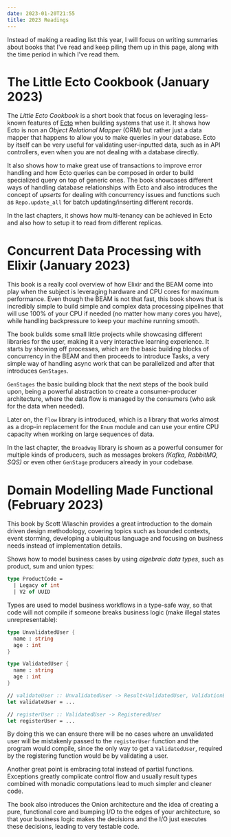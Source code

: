 ```yaml
---
date: 2023-01-20T21:55
title: 2023 Readings
---
```


Instead of making a reading list this year, I will focus on writing summaries
about books that I've read and keep piling them up in this page, along with
the time period in which I've read them.

# The Little Ecto Cookbook (January 2023)

The *Little Ecto Cookbook* is a short book that focus on leveraging less-known
features of [Ecto](https://hexdocs.pm/ecto/Ecto.html) when building systems that
use it. It shows how Ecto is non an *Object Relational Mapper* (ORM) but rather
just a data mapper that happens to allow you to make queries in your database.
Ecto by itself can be very useful for validating user-inputted data, such as in
API controllers, even when you are not dealing with a database directly. 

It also shows how to make great use of transactions to improve error handling
and how Ecto queries can be composed in order to build specialized query on top
of generic ones. The book showcases different ways of handling database
relationships with Ecto and also introduces the concept of *upserts* for dealing
with concurrency issues and functions such as `Repo.update_all` for batch
updating/inserting different records. 

In the last chapters, it shows how multi-tenancy can be achieved in Ecto and
also how to setup it to read from different replicas.

# Concurrent Data Processing with Elixir (January 2023)

This book is a really cool overview of how Elixir and the BEAM come into play
when the subject is leveraging hardware and CPU cores for maximum performance.
Even though the BEAM is not that fast, this book shows that is incredibly simple
to build simple and complex data processing pipelines that will use 100% of your
CPU if needed (no matter how many cores you have), while handling backpressure
to keep your machine running smooth. 

The book builds some small little projects while showcasing different libraries
for the user, making it a very interactive learning experience. It starts by
showing off processes, which are the basic building blocks of concurrency in the
BEAM and then proceeds to introduce Tasks, a very simple way of handling async
work that can be parallelized and after that introduces `GenStages`. 

`GenStages` the basic building block that the next steps of the book build upon,
being a powerful abstraction to create a consumer-producer architecture, where
the data flow is managed by the consumers (who ask for the data when needed). 

Later on, the `Flow` library is introduced, which is a library that works almost
as a drop-in replacement for the `Enum` module and can use your entire CPU
capacity when working on large sequences of data. 

In the last chapter, the `Broadway` library is shown as a powerful consumer for
multiple kinds of producers, such as messages brokers *(Kafka, RabbitMQ, SQS)*
or even other `GenStage` producers already in your codebase.

# Domain Modelling Made Functional (February 2023)

This book by Scott Wlaschin provides a great introduction to the domain driven
design methodology, covering topics such as bounded contexts, event storming,
developing a ubiquitous language and focusing on business needs instead of
implementation details.

Shows how to model business cases by using *algebraic data types*, such as
product, sum and union types:

```fsharp
type ProductCode = 
  | Legacy of int 
  | V2 of UUID
```

Types are used to model business workflows in a type-safe way, so that code will
not compile if someone breaks business logic (make illegal states
unrepresentable):

```fsharp
type UnvalidatedUser {
  name : string
  age : int
}

type ValidatedUser {
  name : string
  age : int
}

// validateUser :: UnvalidatedUser -> Result<ValidatedUser, ValidationError>
let validateUser = ...

// registerUser :: ValidatedUser -> RegisteredUser
let registerUser = ...
```

By doing this we can ensure there will be no cases where an unvalidated user
will be mistakenly passed to the `registerUser` function and the program would
compile, since the only way to get a `ValidatedUser`, required by the registering
function would be by validating a user.

Another great point is embracing total instead of partial functions. Exceptions
greatly complicate control flow and usually result types combined with monadic
computations lead to much simpler and cleaner code.

The book also introduces the Onion architecture and the idea of creating a pure,
functional core and bumping I/O to the edges of your architecture, so that your
business logic makes the decisions and the I/O just executes these decisions,
leading to very testable code.
